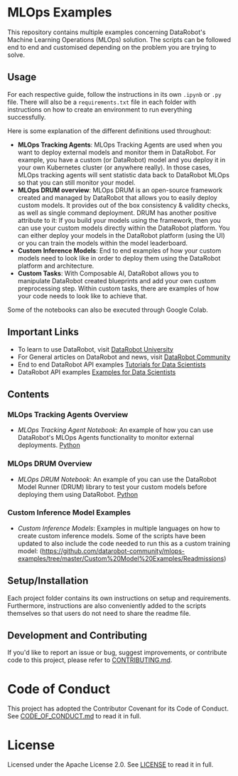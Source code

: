 # MLOps Examples

This repository contains multiple examples concerning DataRobot's Machine Learning Operations (MLOps) solution. The scripts can be followed end to end and customised depending on the problem you are trying to solve.

## Usage

For each respective guide, follow the instructions in its own `.ipynb` or `.py` file. There will also be a `requirements.txt` file in each folder with instructions on how to create an environment to run everything successfully.

Here is some explanation of the different definitions used throughout: 
- **MLOps Tracking Agents**: MLOps Tracking Agents are used when you want to deploy external models and monitor them in DataRobot. For example, you have a custom (or DataRobot) model and you deploy it in your own Kubernetes cluster (or anywhere really). In those cases, MLOps tracking agents will sent statistic data back to DataRobot MLOps so that you can still monitor your model.
- **MLOps DRUM overview**: MLOps DRUM is an open-source framework created and managed by DataRobot that allows you to easily deploy custom models. It provides out of the box consistency & validity checks, as well as single command deployment. DRUM has another positive attribute to it: If you build your models using the framework, then you can use your custom models directly within the DataRobot platform. You can either deploy your models in the DataRobot platform (using the UI) or you can train the models within the model leaderboard.
- **Custom Inference Models**: End to end examples of how your custom models need to look like in order to deploy them using the DataRobot platform and architecture.
- **Custom Tasks**: With Composable AI, DataRobot allows you to manipulate DataRobot created blueprints and add your own custom preprocessing step. Within custom tasks, there are examples of how your code needs to look like to achieve that.

Some of the notebooks can also be executed through Google Colab.

## Important Links

- To learn to use DataRobot, visit [DataRobot University](https://university.datarobot.com/)
- For General articles on DataRobot and news, visit [DataRobot Community](https://community.datarobot.com/)
- End to end DataRobot API examples [Tutorials for Data Scientists](https://github.com/datarobot-community/tutorials-for-data-scientists)
- DataRobot API examples [Examples for Data Scientists](https://github.com/datarobot-community/examples-for-data-scientists)

## Contents

### MLOps Tracking Agents Overview
- *MLOps Tracking Agent Notebook*: An example of how you can use DataRobot's MLOps Agents functionality to monitor external deployments. [Python](https://github.com/datarobot-community/custom-models/tree/master/tracking_agents/python)

### MLOps DRUM Overview
- *MLOps DRUM Notebook*: An example of you can use the DataRobot Model Runner (DRUM) library to test your custom models before deploying them using DataRobot. [Python](https://github.com/datarobot-community/mlops-examples/tree/master/MLOps%20DRUM)

### Custom Inference Model Examples
- *Custom Inference Models*: Examples in multiple languages on how to create custom inference models. Some of the scripts have been updated to also include the code needed to run this as a custom training model: (https://github.com/datarobot-community/mlops-examples/tree/master/Custom%20Model%20Examples/Readmissions)


## Setup/Installation

Each project folder contains its own instructions on setup and requirements. Furthermore, instructions are also conveniently added to the scripts themselves so that users do not need to share the readme file.

## Development and Contributing

If you'd like to report an issue or bug, suggest improvements, or contribute code to this project, please refer to [CONTRIBUTING.md](CONTRIBUTING.md).


# Code of Conduct

This project has adopted the Contributor Covenant for its Code of Conduct. 
See [CODE_OF_CONDUCT.md](CODE_OF_CONDUCT.md) to read it in full.

# License

Licensed under the Apache License 2.0. 
See [LICENSE](LICENSE) to read it in full.



